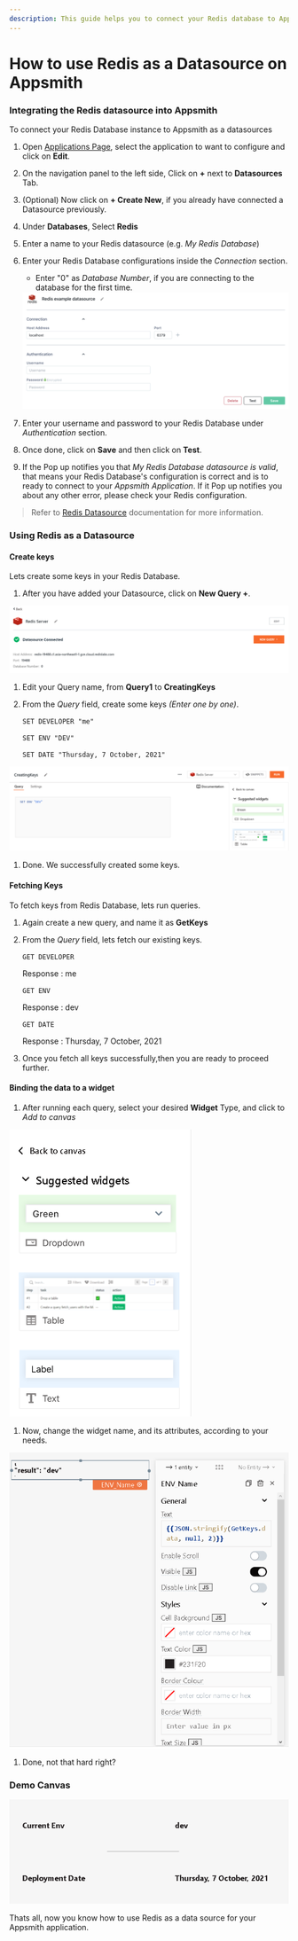 ```yaml
---
description: This guide helps you to connect your Redis database to Appsmith
---
```


# How to use Redis as a Datasource on Appsmith

### Integrating the Redis datasource into Appsmith

To connect your Redis Database instance to Appsmith as a datasources

1. Open [Applications Page](https://app.appsmith.com/applications/), select the application to want to configure and click on **Edit**.
2. On the navigation panel to the left side, Click on **+** next to **Datasources** Tab.
3. (Optional) Now click on **+ Create New**, if you already have connected a Datasource previously.
4. Under **Databases**, Select **Redis**
5. Enter a name to your Redis datasource (e.g. _My Redis Database_)
6.  Enter your Redis Database configurations inside the _Connection_ section.

    * Enter "0" as _Database Number_, if you are connecting to the database for the first time.

    <img src="../.gitbook/assets/redis-datasource-form.png" alt="Click to expand" data-size="original">
7. Enter your username and password to your Redis Database under _Authentication_ section.
8. Once done, click on **Save** and then click on **Test**.
9. If the Pop up notifies you that _My Redis Database datasource is valid_, that means your Redis Database's configuration is correct and is to ready to connect to your _Appsmith Application_. If it Pop up notifies you about any other error, please check your Redis configuration.

> Refer to [Redis Datasource](../datasource-reference/querying-redis.md) documentation for more information.

### Using Redis as a Datasource

#### Create keys

Lets create some keys in your Redis Database.

1. After you have added your Datasource, click on **New Query +**.

![Existing Datasorce - New Query](../.gitbook/assets/redis-new-query.png)

1. Edit your Query name, from **Query1** to **CreatingKeys**
2.  From the _Query_ field, create some keys _(Enter one by one)_.

    ```
    SET DEVELOPER "me"
    ```

    ```
    SET ENV "DEV"
    ```

    ```
    SET DATE "Thursday, 7 October, 2021"
    ```

![Createing Queries](../.gitbook/assets/redis-create-query.png)

1. Done. We successfully created some keys.

#### Fetching Keys

To fetch keys from Redis Database, lets run queries.

1. Again create a new query, and name it as **GetKeys**
2.  From the _Query_ field, lets fetch our existing keys.

    ```
    GET DEVELOPER
    ```

    Response : me

    ```
    GET ENV
    ```

    Response : dev

    ```
    GET DATE
    ```

    Response : Thursday, 7 October, 2021
3. Once you fetch all keys successfully,then you are ready to proceed further.

#### Binding the data to a widget

1. After running each query, select your desired **Widget** Type, and click to _Add to canvas_

![Create Widget](../.gitbook/assets/redis-create-widget.png)

1. Now, change the widget name, and its attributes, according to your needs.

![Edit Widget](../.gitbook/assets/redis-edit-widget.png)

1. Done, not that hard right?

### Demo Canvas

![Demo](../.gitbook/assets/redis-comp-demo-canvas.png)

Thats all, now you know how to use Redis as a data source for your Appsmith application.
